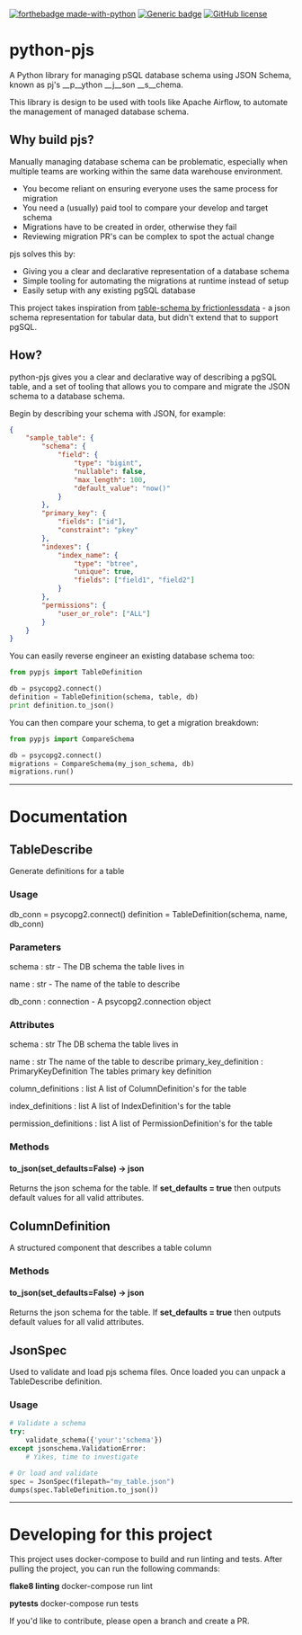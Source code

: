 [![forthebadge made-with-python](http://ForTheBadge.com/images/badges/made-with-python.svg)](https://www.python.org/) [![Generic badge](https://img.shields.io/badge/status-ALPHA-<COLOR>.svg)](https://shields.io/) [![GitHub license](https://img.shields.io/github/license/Naereen/StrapDown.js.svg)](https://github.com/Swift-Jr/python-pjs/blob/master/LICENSE)

# python-pjs
A Python library for managing pSQL database schema using JSON Schema, known as pj's __p__ython __j__son __s__chema.

This library is design to be used with tools like Apache Airflow, to automate the management of managed database schema.

## Why build pjs?
Manually managing database schema can be problematic, especially when multiple teams are working within the same data warehouse environment.
* You become reliant on ensuring everyone uses the same process for migration
* You need a (usually) paid tool to compare your develop and target schema
* Migrations have to be created in order, otherwise they fail
* Reviewing migration PR's can be complex to spot the actual change

pjs solves this by:
* Giving you a clear and declarative representation of a database schema
* Simple tooling for automating the migrations at runtime instead of setup
* Easily setup with any existing pgSQL database

This project takes inspiration from [table-schema by frictionlessdata](https://specs.frictionlessdata.io/table-schema/#descriptor) - a json schema representation for tabular data, but didn't extend that to support pgSQL.

## How?
python-pjs gives you a clear and declarative way of describing a pgSQL table, and a set of tooling that allows you to compare and migrate the JSON schema to a database schema.

Begin by describing your schema with JSON, for example:
```json
{
    "sample_table": {
        "schema": {
            "field": {
                "type": "bigint",
                "nullable": false,
                "max_length": 100,
                "default_value": "now()"
            }
        },
        "primary_key": {
            "fields": ["id"],
            "constraint": "pkey"
        },
        "indexes": {
            "index_name": {
                "type": "btree",
                "unique": true,
                "fields": ["field1", "field2"]
            }
        },
        "permissions": {
            "user_or_role": ["ALL"]
        }
    }
}
```

You can easily reverse engineer an existing database schema too:
```python
from pypjs import TableDefinition

db = psycopg2.connect()
definition = TableDefinition(schema, table, db)
print definition.to_json()
```

You can then compare your schema, to get a migration breakdown:
```python
from pypjs import CompareSchema

db = psycopg2.connect()
migrations = CompareSchema(my_json_schema, db)
migrations.run()
```
---

# Documentation
## TableDescribe
Generate definitions for a table

### Usage
db_conn = psycopg2.connect()
definition = TableDefinition(schema, name, db_conn)

### Parameters
schema : str - The DB schema the table lives in

name : str - The name of the table to describe

db_conn : connection - A psycopg2.connection object

### Attributes
schema : str
    The DB schema the table lives in

name : str
    The name of the table to describe
primary_key_definition : PrimaryKeyDefinition
    The tables primary key definition

column_definitions : list
    A list of ColumnDefinition's for the table

index_definitions : list
    A list of IndexDefinition's for the table

permission_definitions : list
    A list of PermissionDefinition's for the table

### Methods
#### to_json(set_defaults=False) -> json
Returns the json schema for the table. If __set_defaults = true__ then outputs default values for all valid attributes.
## ColumnDefinition
A structured component that describes a table column
### Methods
#### to_json(set_defaults=False) -> json
Returns the json schema for the table. If __set_defaults = true__ then outputs default values for all valid attributes.

## JsonSpec
Used to validate and load pjs schema files. Once loaded you can unpack a TableDescribe definition.

### Usage
```python
# Validate a schema
try:
    validate_schema({'your':'schema'})
except jsonschema.ValidationError:
    # Yikes, time to investigate

# Or load and validate
spec = JsonSpec(filepath="my_table.json")
dumps(spec.TableDefinition.to_json())
```

---
# Developing for this project
This project uses docker-compose to build and run linting and tests. After pulling the project, you can run the following commands:

__flake8 linting__ docker-compose run lint

__pytests__  docker-compose run tests

If you'd like to contribute, please open a branch and create a PR.
